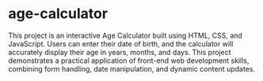 # age-calculator
This project is an interactive Age Calculator built using HTML, CSS, and JavaScript. Users can enter their date of birth, and the calculator will accurately display their age in years, months, and days. This project demonstrates a practical application of front-end web development skills, combining form handling, date manipulation, and dynamic content updates.

